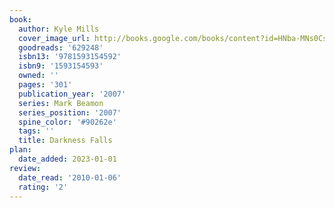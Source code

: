 ```yaml
---
book:
  author: Kyle Mills
  cover_image_url: http://books.google.com/books/content?id=HNba-MNs0CsC&printsec=frontcover&img=1&zoom=1&source=gbs_api
  goodreads: '629248'
  isbn13: '9781593154592'
  isbn9: '1593154593'
  owned: ''
  pages: '301'
  publication_year: '2007'
  series: Mark Beamon
  series_position: '2007'
  spine_color: '#90262e'
  tags: ''
  title: Darkness Falls
plan:
  date_added: 2023-01-01
review:
  date_read: '2010-01-06'
  rating: '2'
---
```

